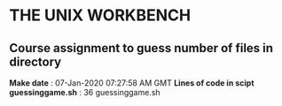 # THE UNIX WORKBENCH 
 ## Course assignment to guess number of files in directory
**Make date** : 07-Jan-2020 07:27:58 AM GMT
**Lines of code in scipt guessinggame.sh** : 36 guessinggame.sh
